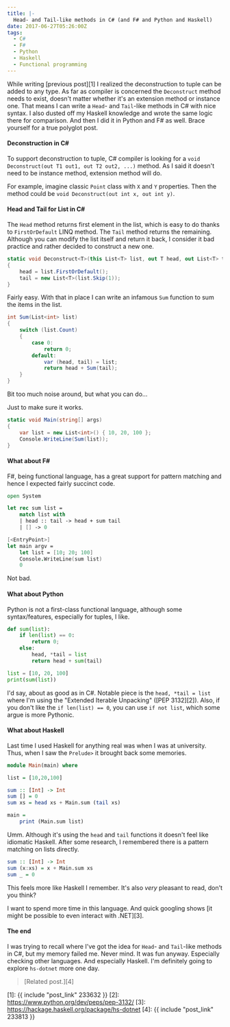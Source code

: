 ```yaml
---
title: |-
  Head- and Tail-like methods in C# (and F# and Python and Haskell)
date: 2017-06-27T05:26:00Z
tags:
  - C#
  - F#
  - Python
  - Haskell
  - Functional programming
---
```

While writing [previous post][1] I realized the deconstruction to tuple can be added to any type. As far as compiler is concerned the `Deconstruct` method needs to exist, doesn't matter whether it's an extension method or instance one. That means I can write a `Head`- and `Tail`-like methods in C# with nice syntax. I also dusted off my Haskell knowledge and wrote the same logic there for comparison. And then I did it in Python and F# as well. Brace yourself for a true polyglot post.

<!-- excerpt -->

#### Deconstruction in C#

To support deconstruction to tuple, C# compiler is looking for a `void Deconstruct(out T1 out1, out T2 out2, ...)` method. As I said it doesn't need to be instance method, extension method will do.

For example, imagine classic `Point` class with `X` and `Y` properties. Then the method could be `void Deconstruct(out int x, out int y)`.

#### Head and Tail for List<T> in C#

The `Head` method returns first element in the list, which is easy to do thanks to `FirstOrDefault` LINQ method. The `Tail` method returns the remaining. Although you can modify the list itself and return it back, I consider it bad practice and rather decided to construct a new one.

```csharp
static void Deconstruct<T>(this List<T> list, out T head, out List<T> tail)
{
	head = list.FirstOrDefault();
	tail = new List<T>(list.Skip(1));
}
```

Fairly easy. With that in place I can write an infamous `Sum` function to sum the items in the list.

```csharp
int Sum(List<int> list)
{
	switch (list.Count)
	{
		case 0:
			return 0;
		default:
			var (head, tail) = list;
			return head + Sum(tail);
	}
}
```

Bit too much noise around, but what you can do...

Just to make sure it works.

```csharp
static void Main(string[] args)
{
	var list = new List<int>() { 10, 20, 100 };
	Console.WriteLine(Sum(list));
}
```

#### What about F#

F#, being functional language, has a great support for pattern matching and hence I expected fairly succinct code.

```fsharp
open System

let rec sum list =
    match list with
    | head :: tail -> head + sum tail
    | [] -> 0

[<EntryPoint>]
let main argv =
    let list = [10; 20; 100]
    Console.WriteLine(sum list)
    0
```

Not bad.

#### What about Python

Python is not a first-class functional language, although some syntax/features, especially for tuples, I like.

```python
def sum(list):
	if len(list) == 0:
		return 0;
	else:
		head, *tail = list
		return head + sum(tail)

list = [10, 20, 100]
print(sum(list))
```

I'd say, about as good as in C#. Notable piece is the `head, *tail = list` where I'm using the "Extended Iterable Unpacking" ([PEP 3132][2]). Also, if you don't like the `if len(list) == 0`, you can use `if not list`, which some argue is more Pythonic.

#### What about Haskell

Last time I used Haskell for anything real was when I was at university. Thus, when I saw the `Prelude>` it brought back some memories.

```haskell
module Main(main) where

list = [10,20,100]

sum :: [Int] -> Int
sum [] = 0
sum xs = head xs + Main.sum (tail xs)

main =
	print (Main.sum list)
```

Umm. Although it's using the `head` and `tail` functions it doesn't feel like idiomatic Haskell. After some research, I remembered there is a pattern matching on lists directly.

```haskell
sum :: [Int] -> Int
sum (x:xs) = x + Main.sum xs
sum _ = 0
```
This feels more like Haskell I remember. It's also _very_ pleasant to read, don't you think?

I want to spend more time in this language. And quick googling shows [it might be possible to even interact with .NET][3].

#### The end

I was trying to recall where I've got the idea for `Head`- and `Tail`-like methods in C#, but my memory failed me. Never mind. It was fun anyway. Especially checking other languages. And especially Haskell. I'm definitely going to explore `hs-dotnet` more one day.

> [Related post.][4]

[1]: {{ include "post_link" 233632 }}
[2]: https://www.python.org/dev/peps/pep-3132/
[3]: https://hackage.haskell.org/package/hs-dotnet
[4]: {{ include "post_link" 233813 }}